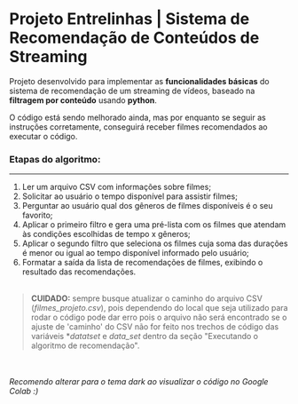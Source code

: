 # Projeto Entrelinhas | Sistema de Recomendação de Conteúdos de Streaming
Projeto desenvolvido para implementar as **funcionalidades básicas** do sistema de recomendação de um streaming de vídeos, baseado na **filtragem por conteúdo** usando **python**.

O código está sendo melhorado ainda, mas por enquanto se seguir as instruções corretamente, conseguirá receber filmes recomendados ao executar o código.




### **Etapas do algoritmo:**
---
   1.  Ler um arquivo CSV com informações sobre filmes;
   2.  Solicitar ao usuário o tempo disponível para assistir filmes;
   3.  Perguntar ao usuário qual dos gêneros de filmes disponíveis é o seu favorito;
   4.  Aplicar o primeiro filtro e gera uma pré-lista com os filmes que atendam às condições escolhidas de tempo x gêneros;
   5.  Aplicar o segundo filtro que seleciona os filmes cuja soma das durações é menor ou igual ao tempo disponível informado pelo usuário;
   6.  Formatar a saída da lista de recomendações de filmes, exibindo o resultado das recomendações.
<br><br>
> **CUIDADO:** sempre busque atualizar o caminho do arquivo CSV (*filmes_projeto.csv*), pois dependendo do local que seja utilizado para rodar o código pode dar erro pois o arquivo não será encontrado se o ajuste de 'caminho' do CSV não for feito nos trechos de código das variáveis **datatset* e *data_set* dentro da seção "Executando o algoritmo de recomendação".



<br><br>
*Recomendo alterar para o tema dark ao visualizar o código no Google Colab :)*
